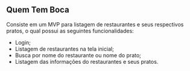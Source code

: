 ## Quem Tem Boca

Consiste em um MVP para listagem de restaurantes e seus respectivos pratos, o qual possui as seguintes funcionalidades:

- Login;
- Listagem de restaurantes na tela inicial;
- Busca por nome do restaurante ou nome do prato;
- Listagem das informações do restaurantes e seus pratos.
